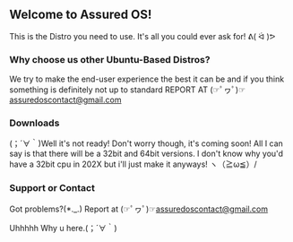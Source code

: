 ## Welcome to Assured OS!

This is the Distro you need to use.
It's all you could ever ask for! ᕕ( ᐛ )ᕗ

### Why choose us other Ubuntu-Based Distros?
We try to make the end-user experience the best it can be and if you think something is definitely not up to standard REPORT AT (☞ﾟヮﾟ)☞assuredoscontact@gmail.com 

### Downloads
(；´∀｀)Well it's not ready! Don't worry though, it's coming soon! All I can say is that there will be a 32bit and 64bit versions. I don't know why you'd have a 32bit cpu in 202X but i'll just make it anyways! ヽ（≧ω≦）/

### Support or Contact
Got problems?(*._.) Report at (☞ﾟヮﾟ)☞assuredoscontact@gmail.com





































































Uhhhhh Why u here.(；´∀｀)
